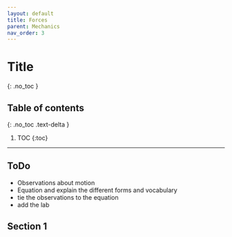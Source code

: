 ```yaml
---
layout: default
title: Forces
parent: Mechanics
nav_order: 3
---
```


# Title
{: .no_toc }

<!-- table of contents for the page -->
## Table of contents
{: .no_toc .text-delta }

1. TOC
{:toc}

---
## ToDo
  * Observations about motion
  * Equation and explain the different forms and vocabulary
  * tie the observations to the equation
  * add the lab


## Section 1
